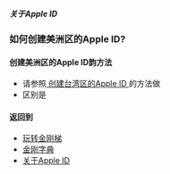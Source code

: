 ##### 关于Apple ID
### 如何创建美洲区的Apple ID?
#### 创建美洲区的Apple ID韵方法
- 请参照[ 创建台湾区的Apple ID ]()的方法做
- 区别是 
#### 返回到
- [玩转金刚梯](https://github.com/a2zitpro/web/blob/master/LadderFree/A.md)
- [金刚字典](https://github.com/a2zitpro/web/blob/master/LadderFree/kkDictionary/KKDictionary.md)
- [关于Apple ID](https://github.com/a2zitpro/web/blob/master/LadderFree/kkDictionary/kkAppLadder/iOS/AppleIDList.md)


